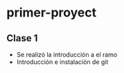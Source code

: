 # primer-proyect
## Clase 1

- Se realizó la introducción a el ramo
- Introducción e instalación de git 